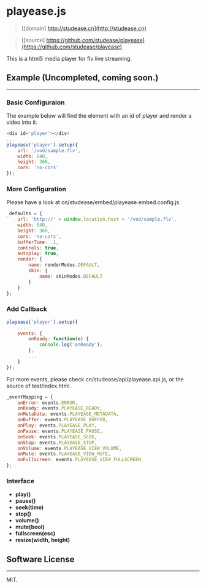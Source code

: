 # playease.js

> [[domain] http://studease.cn](http://studease.cn)

> [[source] https://github.com/studease/playease](https://github.com/studease/playease)

This is a html5 media player for flv live streaming.


## Example (Uncompleted, coming soon.)
----------

### Basic Configuraion

The example below will find the element with an id of player and render a video into it.

```js
<div id='player'></div>
...
playease('player').setup({
	url: '/vod/sample.flv',
	width: 640,
	height: 360,
	cors: 'no-cors'
});
```

### More Configuration

Please have a look at cn/studease/embed/playease.embed.config.js.

```js
_defaults = {
	url: 'http://' + window.location.host + '/vod/sample.flv',
	width: 640,
	height: 360,
	cors: 'no-cors',
	bufferTime: .1,
	controls: true,
	autoplay: true,
	render: {
		name: renderModes.DEFAULT,
		skin: {
			name: skinModes.DEFAULT
		}
	}
};
```

### Add Callback

```js
playease('player').setup({
	...
	events: {
		onReady: function(e) {
			console.log('onReady');
		},
		...
	}
});
```

For more events, please check cn/studease/api/playease.api.js, or the source of test/index.html.

```js
_eventMapping = {
	onError: events.ERROR,
	onReady: events.PLAYEASE_READY,
	onMetaData: events.PLAYEASE_METADATA,
	onBuffer: events.PLAYEASE_BUFFER,
	onPlay: events.PLAYEASE_PLAY,
	onPause: events.PLAYEASE_PAUSE,
	onSeek: events.PLAYEASE_SEEK,
	onStop: events.PLAYEASE_STOP,
	onVolume: events.PLAYEASE_VIEW_VOLUME,
	onMute: events.PLAYEASE_VIEW_MUTE,
	onFullscreen: events.PLAYEASE_VIEW_FULLSCREEN
};
```

### Interface

* **play()**
* **pause()**
* **seek(time)**
* **stop()**
* **volume()**
* **mute(bool)**
* **fullscreen(esc)**
* **resize(width, height)**


## Software License
-------------------

MIT.
